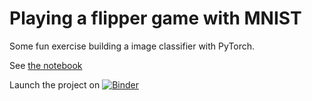 # Playing a flipper game with MNIST
Some fun exercise building a image classifier with PyTorch.

See [the notebook](https://github.com/sjoerddehaan/mnist_flip/tree/master/notebooks/flipper.ipynb)  

Launch the project on [![Binder](https://mybinder.org/badge.svg)](https://mybinder.org/v2/gh/sjoerddehaan/mnist_flip/master?filepath=mnist_flip%2Fnotebooks%2Fflipper.ipynb)

